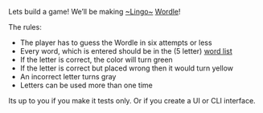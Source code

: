 Lets build a game! We’ll be making [~Lingo~](https://www.youtube.com/watch?v=TB5uZolEEwM&) [Wordle](https://www.nytimes.com/games/wordle/index.html)!

The rules:
* The player has to guess the Wordle in six attempts or less
* Every word, which is entered should be in the (5 letter) [word list](https://github.com/tabatkins/wordle-list/blob/main/words)
* If the letter is correct, the color will turn green
* If the letter is correct but placed wrong then it would turn yellow
* An incorrect letter turns gray
* Letters can be used more than one time

Its up to you if you make it tests only. Or if you create a UI or CLI interface.

